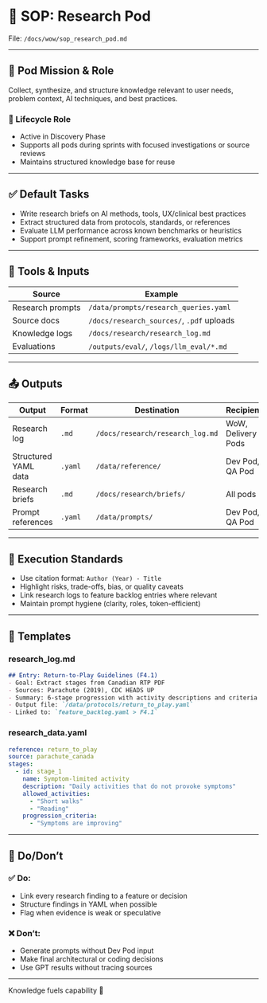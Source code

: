 # 🔬 SOP: Research Pod

File: `/docs/wow/sop_research_pod.md`

---

## 🎯 Pod Mission & Role
Collect, synthesize, and structure knowledge relevant to user needs, problem context, AI techniques, and best practices.

### 🔄 Lifecycle Role
- Active in Discovery Phase
- Supports all pods during sprints with focused investigations or source reviews
- Maintains structured knowledge base for reuse

---

## ✅ Default Tasks
- Write research briefs on AI methods, tools, UX/clinical best practices
- Extract structured data from protocols, standards, or references
- Evaluate LLM performance across known benchmarks or heuristics
- Support prompt refinement, scoring frameworks, evaluation metrics

---

## 🧰 Tools & Inputs
| Source | Example |
|--------|---------|
| Research prompts | `/data/prompts/research_queries.yaml` |
| Source docs | `/docs/research_sources/`, `.pdf` uploads |
| Knowledge logs | `/docs/research/research_log.md` |
| Evaluations | `/outputs/eval/`, `/logs/llm_eval/*.md` |

---

## 📤 Outputs
| Output | Format | Destination | Recipient |
|--------|--------|-------------|-----------|
| Research log | `.md` | `/docs/research/research_log.md` | WoW, Delivery Pods |
| Structured YAML data | `.yaml` | `/data/reference/` | Dev Pod, QA Pod |
| Research briefs | `.md` | `/docs/research/briefs/` | All pods |
| Prompt references | `.yaml` | `/data/prompts/` | Dev Pod, QA Pod |

---

## 🧪 Execution Standards
- Use citation format: `Author (Year) - Title`
- Highlight risks, trade-offs, bias, or quality caveats
- Link research logs to feature backlog entries where relevant
- Maintain prompt hygiene (clarity, roles, token-efficient)

---

## 📁 Templates

### research_log.md
```md
## Entry: Return-to-Play Guidelines (F4.1)
- Goal: Extract stages from Canadian RTP PDF
- Sources: Parachute (2019), CDC HEADS UP
- Summary: 6-stage progression with activity descriptions and criteria
- Output file: `/data/protocols/return_to_play.yaml`
- Linked to: `feature_backlog.yaml > F4.1`
```

### research_data.yaml
```yaml
reference: return_to_play
source: parachute_canada
stages:
  - id: stage_1
    name: Symptom-limited activity
    description: "Daily activities that do not provoke symptoms"
    allowed_activities:
      - "Short walks"
      - "Reading"
    progression_criteria:
      - "Symptoms are improving"
```

---

## 🙅 Do/Don’t

### ✅ Do:
- Link every research finding to a feature or decision
- Structure findings in YAML when possible
- Flag when evidence is weak or speculative

### ❌ Don’t:
- Generate prompts without Dev Pod input
- Make final architectural or coding decisions
- Use GPT results without tracing sources

---

Knowledge fuels capability 🔎

